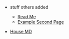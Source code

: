 - stuff others added

  - [Read Me](README)
  - [Example Second Page](second-page)

- [House MD](house)

